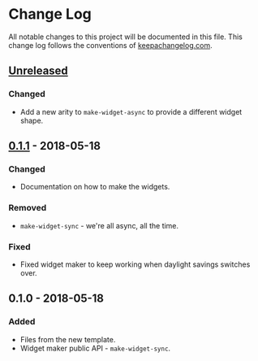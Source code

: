 # Change Log
All notable changes to this project will be documented in this file. This change log follows the conventions of [keepachangelog.com](http://keepachangelog.com/).

## [Unreleased]
### Changed
- Add a new arity to `make-widget-async` to provide a different widget shape.

## [0.1.1] - 2018-05-18
### Changed
- Documentation on how to make the widgets.

### Removed
- `make-widget-sync` - we're all async, all the time.

### Fixed
- Fixed widget maker to keep working when daylight savings switches over.

## 0.1.0 - 2018-05-18
### Added
- Files from the new template.
- Widget maker public API - `make-widget-sync`.

[Unreleased]: https://github.com/your-name/info.josf.tulz/compare/0.1.1...HEAD
[0.1.1]: https://github.com/your-name/info.josf.tulz/compare/0.1.0...0.1.1

